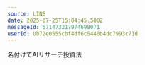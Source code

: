 ```yaml
---
source: LINE
date: 2025-07-25T15:04:45.580Z
messageId: 571473217974698071
userId: Ub72e0555cbf4df6c5440b4dc7993c71d
---
```


名付けてAIリサーチ投資法